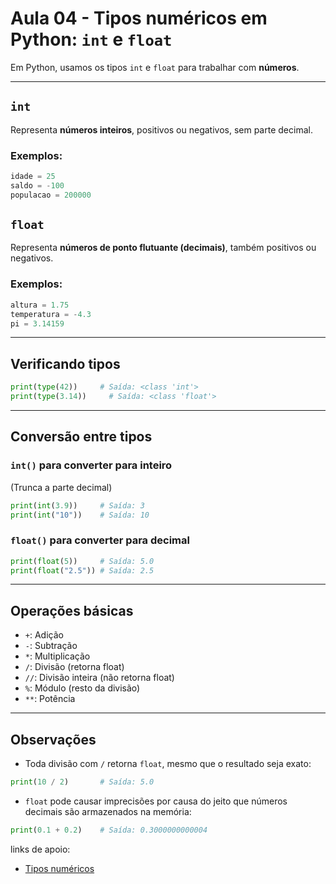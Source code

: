 # Aula 04 - Tipos numéricos em Python: `int` e `float`

Em Python, usamos os tipos `int` e `float` para trabalhar com **números**.

---

## `int`

Representa **números inteiros**, positivos ou negativos, sem parte decimal.

### Exemplos:

```python
idade = 25
saldo = -100
populacao = 200000
```

## `float`

Representa **números de ponto flutuante (decimais)**, também positivos ou negativos.

### Exemplos:

```python
altura = 1.75
temperatura = -4.3
pi = 3.14159
```

---

## Verificando tipos

```python
print(type(42))     # Saída: <class 'int'>
print(type(3.14))     # Saída: <class 'float'>
```

---

## Conversão entre tipos

### `int()` para converter para inteiro

(Trunca a parte decimal)

```python
print(int(3.9))     # Saída: 3
print(int("10"))    # Saída: 10
```

### `float()` para converter para decimal

```python
print(float(5))     # Saída: 5.0
print(float("2.5")) # Saída: 2.5
```

---

## Operações básicas

-   `+`: Adição
-   `-`: Subtração
-   `*`: Multiplicação
-   `/`: Divisão (retorna float)
-   `//`: Divisão inteira (não retorna float)
-   `%`: Módulo (resto da divisão)
-   `**`: Potência

---

## Observações

-   Toda divisão com `/` retorna `float`, mesmo que o resultado seja exato:

```python
print(10 / 2)       # Saída: 5.0
```

-   `float` pode causar imprecisões por causa do jeito que números decimais são armazenados na memória:

```python
print(0.1 + 0.2)    # Saída: 0.3000000000004
```

links de apoio:

-   [Tipos numéricos](https://docs.python.org/3/library/stdtypes.html#numeric-types-int-float-complex)
